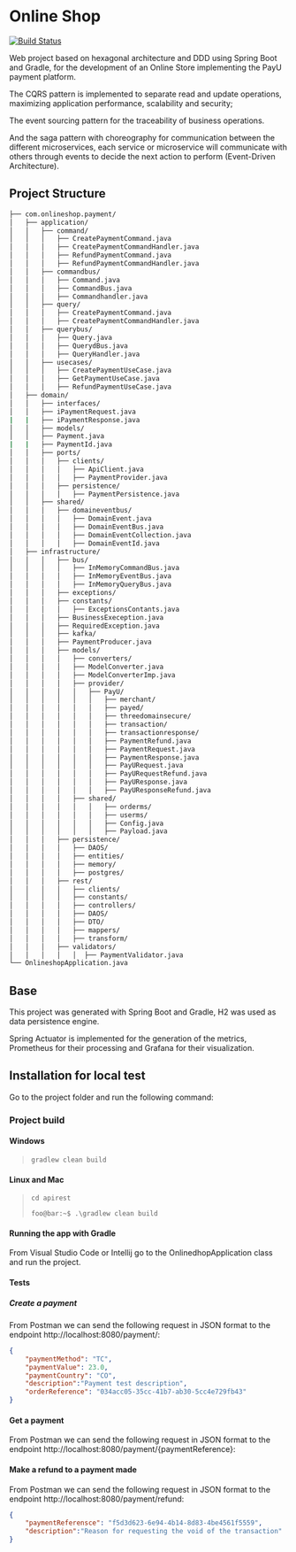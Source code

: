 # Online Shop

[![Build Status](https://travis-ci.org/joemccann/dillinger.svg?branch=master)](https://travis-ci.org/joemccann/dillinger)

Web project based on hexagonal architecture and DDD using Spring Boot and Gradle, for the development of an Online Store implementing the PayU payment platform.

The CQRS pattern is implemented to separate read and update operations, maximizing application performance, scalability and security;

The event sourcing pattern for the traceability of business operations.

And the saga pattern with choreography for communication between the different microservices, each service or microservice will communicate with others through events to decide the next action to perform (Event-Driven Architecture).

## Project Structure

```bash
├── com.onlineshop.payment/
│   ├── application/
│   │   ├── command/
│   │   │   ├── CreatePaymentCommand.java
│   │   │   ├── CreatePaymentCommandHandler.java
│   │   │   ├── RefundPaymentCommand.java
│   │   │   ├── RefundPaymentCommandHandler.java
│   │   ├── commandbus/
│   │   │   ├── Command.java
│   │   │   ├── CommandBus.java
│   │   │   ├── Commandhandler.java
│   │   ├── query/
│   │   │   ├── CreatePaymentCommand.java
│   │   │   ├── CreatePaymentCommandHandler.java
│   │   ├── querybus/
│   │   │   ├── Query.java
│   │   │   ├── QuerydBus.java
│   │   │   ├── QueryHandler.java
│   │   ├── usecases/
│   │   │   ├── CreatePaymentUseCase.java
│   │   │   ├── GetPaymentUseCase.java
│   │   │   ├── RefundPaymentUseCase.java
│   ├── domain/
│   │   ├── interfaces/
│   │   ├── iPaymentRequest.java
|   |   ├── iPaymentResponse.java
│   │   ├── models/
│   │   ├── Payment.java
|   |   ├── PaymentId.java
│   │   ├── ports/
│   │   │   ├── clients/
│   │   │   │   ├── ApiClient.java
│   │   │   │   ├── PaymentProvider.java
│   │   │   ├── persistence/
│   │   │   │   ├── PaymentPersistence.java
│   │   ├── shared/
│   │   │   ├── domaineventbus/
│   │   │   │   ├── DomainEvent.java
│   │   │   │   ├── DomainEventBus.java
│   │   │   │   ├── DomainEventCollection.java
│   │   │   │   ├── DomainEventId.java
│   ├── infrastructure/
│   │   │   ├── bus/
│   │   │   │   ├── InMemoryCommandBus.java
│   │   │   │   ├── InMemoryEventBus.java
│   │   │   │   ├── InMemoryQueryBus.java
│   │   │   ├── exceptions/
│   │   │   ├── constants/
│   │   │   │   ├── ExceptionsContants.java
│   │   │   ├── BusinessExeception.java
│   │   │   ├── RequiredException.java
│   │   │   ├── kafka/
│   │   │   ├── PaymentProducer.java
│   │   │   ├── models/
│   │   │   │   ├── converters/
│   │   │   │   ├── ModelConverter.java
│   │   │   │   ├── ModelConverterImp.java
│   │   │   │   ├── provider/
│   │   │   │   │   ├── PayU/
│   │   │   │   │   │   ├── merchant/
│   │   │   │   │   │   ├── payed/
│   │   │   │   │   │   ├── threedomainsecure/
│   │   │   │   │   │   ├── transaction/
│   │   │   │   │   │   ├── transactionresponse/
│   │   │   │   │   │   ├── PaymentRefund.java
│   │   │   │   │   │   ├── PaymentRequest.java
│   │   │   │   │   │   ├── PaymentResponse.java
│   │   │   │   │   │   ├── PayURequest.java
│   │   │   │   │   │   ├── PayURequestRefund.java
│   │   │   │   │   │   ├── PayUResponse.java
│   │   │   │   │   │   ├── PayUResponseRefund.java
│   │   │   │   ├── shared/
│   │   │   │   │   │   ├── orderms/
│   │   │   │   │   │   ├── userms/
│   │   │   │   │   │   ├── Config.java
│   │   │   │   │   │   ├── Payload.java
│   │   │   ├── persistence/
│   │   │   │   ├── DAOS/
│   │   │   │   ├── entities/
│   │   │   │   ├── memory/
│   │   │   │   ├── postgres/
│   │   │   ├── rest/
│   │   │   │   ├── clients/
│   │   │   │   ├── constants/
│   │   │   │   ├── controllers/
│   │   │   │   ├── DAOS/
│   │   │   │   ├── DTO/
│   │   │   │   ├── mappers/
│   │   │   │   ├── transform/
│   │   │   ├── validators/
│   │   │   │   │  ├── PaymentValidator.java
└── OnlineshopApplication.java
```
## Base
This project was generated with Spring Boot and Gradle, H2 was used as data persistence engine.

Spring Actuator is implemented for the generation of the metrics, Prometheus for their processing and Grafana for their visualization.

## Installation for local test
  
Go to the project folder and run the following command:

### Project build
#### Windows
> ```gradlew clean build```
  
#### Linux and Mac
> ```cd apirest```
>  
> ```foo@bar:~$ .\gradlew clean build```

#### Running the app with Gradle
From Visual Studio Code or Intellij go to the OnlinedhopApplication class and run the project.

#### Tests

##### Create a payment

From Postman we can send the following request in JSON format to the endpoint http://localhost:8080/payment/:

```json
{
    "paymentMethod": "TC",
    "paymentValue": 23.0,
    "paymentCountry": "CO",
    "description":"Payment test description",
    "orderReference": "034acc05-35cc-41b7-ab30-5cc4e729fb43"
}
```

#### Get a payment

From Postman we can send the following request in JSON format to the endpoint http://localhost:8080/payment/{paymentReference}:


#### Make a refund to a payment made


From Postman we can send the following request in JSON format to the endpoint http://localhost:8080/payment/refund:

```json
{
    "paymentReferensce": "f5d3d623-6e94-4b14-8d83-4be4561f5559",
    "description":"Reason for requesting the void of the transaction"
}
```
